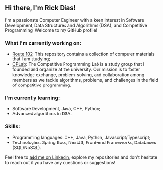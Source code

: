 ## Hi there, I'm Rick Dias!

I'm a passionate Computer Engineer with a keen interest in Software Development, Data Structures and Algorithms (DSA), and Competitive Programming. Welcome to my GitHub profile!

### What I'm currently working on:

- [Route 102](https://github.com/RickelmeDias/Route-120): This repository contains a collection of computer materials that I am studying;
- [CPLab](https://github.com/RickelmeDias/CPLab): The Competitive Programming Lab is a study group that I founded and organize at the university. Our mission is to foster knowledge exchange, problem-solving, and collaboration among members as we tackle algorithms, problems, and challenges in the field of competitive programming.

### I'm currently learning:

- Software Development, Java, C++, Python;
- Advanced algorithms in DSA.

### Skills:

- Programming languages: C++, Java, Python, Javascript/Typescript;
- Technologies: Spring Boot, NestJS, Front-end Frameworks, Databases (SQL/NoSQL).

Feel free to [add me on Linkedin](https://www.linkedin.com/in/rickelmedias/), explore my repositories and don't hesitate to reach out if you have any questions or suggestions!
